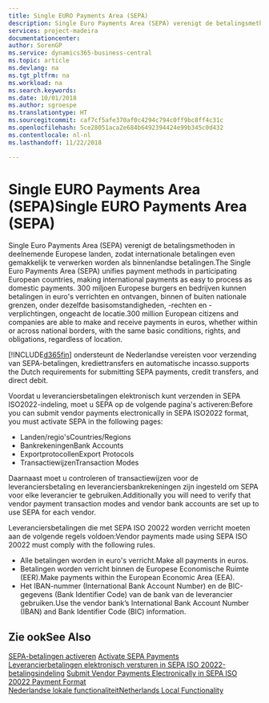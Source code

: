```yaml
---
title: Single EURO Payments Area (SEPA)
description: Single Euro Payments Area (SEPA) verenigt de betalingsmethoden in deelnemende Europese landen, zodat internationale betalingen even gemakkelijk te verwerken worden als binnenlandse betalingen.
services: project-madeira
documentationcenter: 
author: SorenGP
ms.service: dynamics365-business-central
ms.topic: article
ms.devlang: na
ms.tgt_pltfrm: na
ms.workload: na
ms.search.keywords: 
ms.date: 10/01/2018
ms.author: sgroespe
ms.translationtype: HT
ms.sourcegitcommit: caf7cf5afe370af0c4294c794c0ff9bc8ff4c31c
ms.openlocfilehash: 5ce28051aca2e684b6492394424e99b345c0d432
ms.contentlocale: nl-nl
ms.lasthandoff: 11/22/2018

---
```

# <a name="single-euro-payments-area-sepa"></a><span data-ttu-id="cf84f-103">Single EURO Payments Area (SEPA)</span><span class="sxs-lookup"><span data-stu-id="cf84f-103">Single EURO Payments Area (SEPA)</span></span>
<span data-ttu-id="cf84f-104">Single Euro Payments Area (SEPA) verenigt de betalingsmethoden in deelnemende Europese landen, zodat internationale betalingen even gemakkelijk te verwerken worden als binnenlandse betalingen.</span><span class="sxs-lookup"><span data-stu-id="cf84f-104">The Single Euro Payments Area (SEPA) unifies payment methods in participating European countries, making international payments as easy to process as domestic payments.</span></span> <span data-ttu-id="cf84f-105">300 miljoen Europese burgers en bedrijven kunnen betalingen in euro's verrichten en ontvangen, binnen of buiten nationale grenzen, onder dezelfde basisomstandigheden, -rechten en -verplichtingen, ongeacht de locatie.</span><span class="sxs-lookup"><span data-stu-id="cf84f-105">300 million European citizens and companies are able to make and receive payments in euros, whether within or across national borders, with the same basic conditions, rights, and obligations, regardless of location.</span></span>  

[!INCLUDE[d365fin](../../includes/d365fin_md.md)] <span data-ttu-id="cf84f-106">ondersteunt de Nederlandse vereisten voor verzending van SEPA-betalingen, krediettransfers en automatische incasso.</span><span class="sxs-lookup"><span data-stu-id="cf84f-106">supports the Dutch requirements for submitting SEPA payments, credit transfers, and direct debit.</span></span>  

<span data-ttu-id="cf84f-107">Voordat u leveranciersbetalingen elektronisch kunt verzenden in SEPA ISO2022-indeling, moet u SEPA op de volgende pagina's activeren:</span><span class="sxs-lookup"><span data-stu-id="cf84f-107">Before you can submit vendor payments electronically in SEPA ISO2022 format, you must activate SEPA in the following pages:</span></span>  

- <span data-ttu-id="cf84f-108">Landen/regio's</span><span class="sxs-lookup"><span data-stu-id="cf84f-108">Countries/Regions</span></span>  
- <span data-ttu-id="cf84f-109">Bankrekeningen</span><span class="sxs-lookup"><span data-stu-id="cf84f-109">Bank Accounts</span></span>  
- <span data-ttu-id="cf84f-110">Exportprotocollen</span><span class="sxs-lookup"><span data-stu-id="cf84f-110">Export Protocols</span></span>  
- <span data-ttu-id="cf84f-111">Transactiewijzen</span><span class="sxs-lookup"><span data-stu-id="cf84f-111">Transaction Modes</span></span>  

<span data-ttu-id="cf84f-112">Daarnaast moet u controleren of transactiewijzen voor de leveranciersbetaling en leveranciersbankrekeningen zijn ingesteld om SEPA voor elke leverancier te gebruiken.</span><span class="sxs-lookup"><span data-stu-id="cf84f-112">Additionally you will need to verify that vendor payment transaction modes and vendor bank accounts are set up to use SEPA for each vendor.</span></span>  

<span data-ttu-id="cf84f-113">Leveranciersbetalingen die met SEPA ISO 20022 worden verricht moeten aan de volgende regels voldoen:</span><span class="sxs-lookup"><span data-stu-id="cf84f-113">Vendor payments made using SEPA ISO 20022 must comply with the following rules.</span></span>  

- <span data-ttu-id="cf84f-114">Alle betalingen worden in euro's verricht.</span><span class="sxs-lookup"><span data-stu-id="cf84f-114">Make all payments in euros.</span></span>  
- <span data-ttu-id="cf84f-115">Betalingen worden verricht binnen de Europese Economische Ruimte (EER).</span><span class="sxs-lookup"><span data-stu-id="cf84f-115">Make payments within the European Economic Area (EEA).</span></span>  
- <span data-ttu-id="cf84f-116">Het IBAN-nummer (International Bank Account Number) en de BIC-gegevens (Bank Identifier Code) van de bank van de leverancier gebruiken.</span><span class="sxs-lookup"><span data-stu-id="cf84f-116">Use the vendor bank’s International Bank Account Number (IBAN) and Bank Identifier Code (BIC) information.</span></span>  

## <a name="see-also"></a><span data-ttu-id="cf84f-117">Zie ook</span><span class="sxs-lookup"><span data-stu-id="cf84f-117">See Also</span></span>  
 <span data-ttu-id="cf84f-118">[SEPA-betalingen activeren](how-to-activate-sepa-payments.md) </span><span class="sxs-lookup"><span data-stu-id="cf84f-118">[Activate SEPA Payments](how-to-activate-sepa-payments.md) </span></span>  
 <span data-ttu-id="cf84f-119">[Leverancierbetalingen elektronisch versturen in SEPA ISO 20022-betalingsindeling](how-to-submit-vendor-payments-electronically-in-sepa-iso-20022-payment-format.md) </span><span class="sxs-lookup"><span data-stu-id="cf84f-119">[Submit Vendor Payments Electronically in SEPA ISO 20022 Payment Format](how-to-submit-vendor-payments-electronically-in-sepa-iso-20022-payment-format.md) </span></span>  
 [<span data-ttu-id="cf84f-120">Nederlandse lokale functionaliteit</span><span class="sxs-lookup"><span data-stu-id="cf84f-120">Netherlands Local Functionality</span></span>](netherlands-local-functionality.md)

